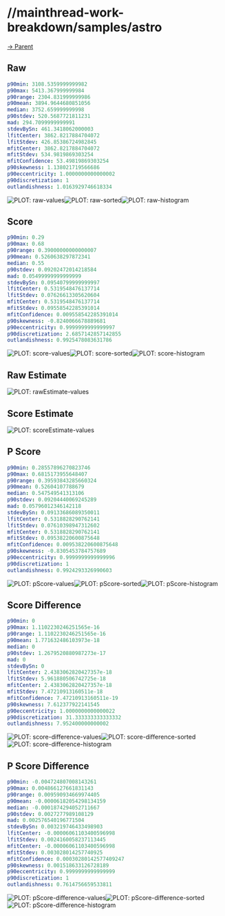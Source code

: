 
# //mainthread-work-breakdown/samples/astro

[→ Parent](../..)


## Raw


```yaml
p90min: 3108.5359999999982
p90max: 5413.367999999984
p90range: 2304.831999999986
p90mean: 3894.9644680851056
median: 3752.659999999998
p90stdev: 520.5687721811231
mad: 294.7099999999991
stdevBySn: 461.3418062000003
lfitCenter: 3862.8217884704072
lfitStdev: 426.85386724982845
mfitCenter: 3862.8217884704072
mfitStdev: 534.9819869303254
mfitConfidence: 53.49819869303254
p90skewness: 1.138021719566686
p90eccentricity: 1.0000000000000002
p90discretization: 1
outlandishness: 1.0163929746618334

```

![PLOT: raw-values](./raw/values.svg)![PLOT: raw-sorted](./raw/sorted.svg)![PLOT: raw-histogram](./raw/histogram.svg)
## Score


```yaml
p90min: 0.29
p90max: 0.68
p90range: 0.39000000000000007
p90mean: 0.5260638297872341
median: 0.55
p90stdev: 0.09202472014218584
mad: 0.05499999999999999
stdevBySn: 0.09540799999999997
lfitCenter: 0.5319548476137714
lfitStdev: 0.07626613305620604
mfitCenter: 0.5319548476137714
mfitStdev: 0.09558542285391014
mfitConfidence: 0.009558542285391014
p90skewness: -0.8240066678889681
p90eccentricity: 0.9999999999999997
p90discretization: 2.6857142857142855
outlandishness: 0.9925478083631786

```

![PLOT: score-values](./score/values.svg)![PLOT: score-sorted](./score/sorted.svg)![PLOT: score-histogram](./score/histogram.svg)
## Raw Estimate

![PLOT: rawEstimate-values](./rawEstimate/values.svg)
## Score Estimate

![PLOT: scoreEstimate-values](./scoreEstimate/values.svg)
## P Score


```yaml
p90min: 0.28557896270823746
p90max: 0.6815173955648407
p90range: 0.39593843285660324
p90mean: 0.52604107788679
median: 0.547549541313106
p90stdev: 0.09204440069245289
mad: 0.05796012346142118
stdevBySn: 0.09133686089350011
lfitCenter: 0.5318828290762141
lfitStdev: 0.07610398947312602
mfitCenter: 0.5318828290762141
mfitStdev: 0.09538220600875648
mfitConfidence: 0.009538220600875648
p90skewness: -0.8305453784757689
p90eccentricity: 0.9999999999999996
p90discretization: 1
outlandishness: 0.9924293326990603

```

![PLOT: pScore-values](./pScore/values.svg)![PLOT: pScore-sorted](./pScore/sorted.svg)![PLOT: pScore-histogram](./pScore/histogram.svg)
## Score Difference


```yaml
p90min: 0
p90max: 1.1102230246251565e-16
p90range: 1.1102230246251565e-16
p90mean: 1.771632486103973e-18
median: 0
p90stdev: 1.2679520880987273e-17
mad: 0
stdevBySn: 0
lfitCenter: 2.4383062820427357e-18
lfitStdev: 5.961880506742725e-18
mfitCenter: 2.4383062820427357e-18
mfitStdev: 7.47210913160511e-18
mfitConfidence: 7.47210913160511e-19
p90skewness: 7.612377922141545
p90eccentricity: 1.0000000000000022
p90discretization: 31.333333333333332
outlandishness: 7.952400000000002

```

![PLOT: score-difference-values](./score-difference/values.svg)![PLOT: score-difference-sorted](./score-difference/sorted.svg)![PLOT: score-difference-histogram](./score-difference/histogram.svg)
## P Score Difference


```yaml
p90min: -0.004724807008143261
p90max: 0.004866127661831143
p90range: 0.009590934669974405
p90mean: -0.00006182054298134159
median: -0.0001874294052711667
p90stdev: 0.0027277989108129
mad: 0.002576540196771504
stdevBySn: 0.003219746433498903
lfitCenter: -0.00006061103400596998
lfitStdev: 0.0024160058237113445
mfitCenter: -0.00006061103400596998
mfitStdev: 0.003028014257740925
mfitConfidence: 0.00030280142577409247
p90skewness: 0.001518633126728189
p90eccentricity: 0.9999999999999999
p90discretization: 1
outlandishness: 0.7614756659533811

```

![PLOT: pScore-difference-values](./pScore-difference/values.svg)![PLOT: pScore-difference-sorted](./pScore-difference/sorted.svg)![PLOT: pScore-difference-histogram](./pScore-difference/histogram.svg)